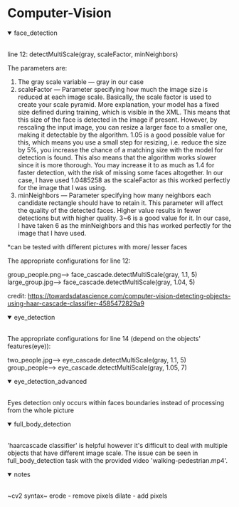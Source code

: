 # Computer-Vision

<details open>
<summary>face_detection</summary>
<br>
  
line 12: detectMultiScale(gray, scaleFactor, minNeighbors)  
  
The parameters are:
1. The gray scale variable — gray in our case
2. scaleFactor — Parameter specifying how much the image size is reduced at each image scale. Basically, the scale factor is used to create your scale pyramid. More explanation, your model has a fixed size defined during training, which is visible in the XML. This means that this size of the face is detected in the image if present. However, by rescaling the input image, you can resize a larger face to a smaller one, making it detectable by the algorithm. 1.05 is a good possible value for this, which means you use a small step for resizing, i.e. reduce the size by 5%, you increase the chance of a matching size with the model for detection is found. This also means that the algorithm works slower since it is more thorough. You may increase it to as much as 1.4 for faster detection, with the risk of missing some faces altogether. In our case, I have used 1.0485258 as the scaleFactor as this worked perfectly for the image that I was using.
3. minNeighbors — Parameter specifying how many neighbors each candidate rectangle should have to retain it. This parameter will affect the quality of the detected faces. Higher value results in fewer detections but with higher quality. 3~6 is a good value for it. In our case, I have taken 6 as the minNeighbors and this has worked perfectly for the image that I have used.  
  
*can be tested with different pictures with more/ lesser faces  
  
The appropriate configurations for line 12:  
  
  group_people.png--> face_cascade.detectMultiScale(gray, 1.1, 5)  
  large_group.jpg--> face_cascade.detectMultiScale(gray, 1.04, 5)

credit: https://towardsdatascience.com/computer-vision-detecting-objects-using-haar-cascade-classifier-4585472829a9
  
</details>

<details open>
<summary>eye_detection</summary>
<br>
  
The appropriate configurations for line 14 (depend on the objects' features(eye)):
  
  two_people.jpg--> eye_cascade.detectMultiScale(gray, 1.1, 5)  
  group_people--> eye_cascade.detectMultiScale(gray, 1.05, 7)
  
</details>

<details open>
<summary>eye_detection_advanced</summary>
<br>
  
Eyes detection only occurs within faces boundaries instead of processing from the whole picture
  
</details>

<details open>
<summary>full_body_detection</summary>
<br>
  
'haarcascade classifier' is helpful however it's difficult to deal with multiple objects that have different image scale. The issue can be seen in full_body_detection task with the provided video 'walking-pedestrian.mp4'.
  
</details>

<details open>
<summary>notes</summary>
<br>
 
~cv2 syntax~
erode - remove pixels
dilate - add pixels
  
</details>
